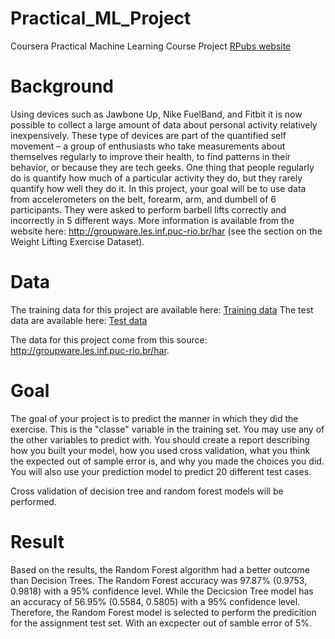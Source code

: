# Practical_ML_Project
Coursera Practical Machine Learning  Course Project
[RPubs website](https://rpubs.com/AnHiVa/pml-project)

# Background
Using devices such as Jawbone Up, Nike FuelBand, and Fitbit it is now possible to collect a large amount of data about personal activity relatively inexpensively. These type of devices are part of the quantified self movement – a group of enthusiasts who take measurements about themselves regularly to improve their health, to find patterns in their behavior, or because they are tech geeks. One thing that people regularly do is quantify how much of a particular activity they do, but they rarely quantify how well they do it. In this project, your goal will be to use data from accelerometers on the belt, forearm, arm, and dumbell of 6 participants. They were asked to perform barbell lifts correctly and incorrectly in 5 different ways. More information is available from the website here: http://groupware.les.inf.puc-rio.br/har (see the section on the Weight Lifting Exercise Dataset).

# Data
The training data for this project are available here: [Training data](https://d396qusza40orc.cloudfront.net/predmachlearn/pml-training.csv)
The test data are available here: [Test data](https://d396qusza40orc.cloudfront.net/predmachlearn/pml-testing.csv)

The data for this project come from this source: http://groupware.les.inf.puc-rio.br/har.

# Goal
The goal of your project is to predict the manner in which they did the exercise. This is the "classe" variable in the training set. You may use any of the other variables to predict with. You should create a report describing how you built your model, how you used cross validation, what you think the expected out of sample error is, and why you made the choices you did. You will also use your prediction model to predict 20 different test cases.

Cross validation of decision tree and random forest models will be performed.

# Result
Based on the results, the Random Forest algorithm had a better outcome than Decision Trees. The Random Forest accuracy was 97.87% (0.9753, 0.9818) with a 95% confidence level. While the Decicsion Tree model has an accuracy of 56.95% (0.5584, 0.5805) with a 95% confidence level. Therefore, the Random Forest model is selected to perform the predicition for the assignment test set. With an excpecter out of samble error of 5%.
